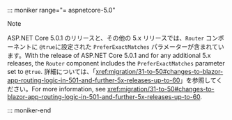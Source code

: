 ::: moniker range="= aspnetcore-5.0"

> [!NOTE]
> <span data-ttu-id="b1578-101">ASP.NET Core 5.0.1 のリリースと、その他の 5.x リリースでは、`Router` コンポーネントに `@true`に設定された `PreferExactMatches` パラメーターが含まれています。</span><span class="sxs-lookup"><span data-stu-id="b1578-101">With the release of ASP.NET Core 5.0.1 and for any additional 5.x releases, the `Router` component includes the `PreferExactMatches` parameter set to `@true`.</span></span> <span data-ttu-id="b1578-102">詳細については、「<xref:migration/31-to-50#changes-to-blazor-app-routing-logic-in-501-and-further-5x-releases-up-to-60>」を参照してください。</span><span class="sxs-lookup"><span data-stu-id="b1578-102">For more information, see <xref:migration/31-to-50#changes-to-blazor-app-routing-logic-in-501-and-further-5x-releases-up-to-60>.</span></span>

::: moniker-end
